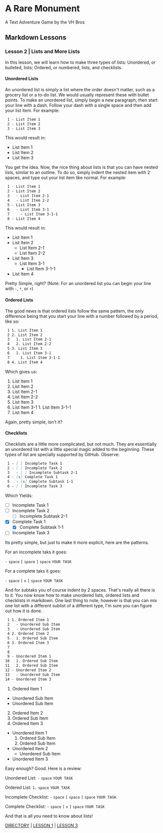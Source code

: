 # A Rare Monument

A Text Adventure Game by the VH Bros

## Markdown Lessons

### Lesson 2 | Lists and More Lists 

In this lesson, we will learn how to make three types of lists: Unordered, or bulleted, lists; Ordered, or numbered, lists, and checklists.

#### Unordered Lists 

An unordered list is simply a list where the order doesn't matter, such as a grocery list or a to-do list. We would usually represent these with bullet points. To make an unordered list, simply begin a new paragraph, then start your line with a dash. Follow your dash with a single space and then add your list item. For example:

```md 
 1 - List Item 1
 2 - List Item 2
 3 - List Item 3
```

This would result in:

- List Item 1
- List Item 2
- List Item 3

You get the idea. Now, the nice thing about lists is that you can have nested lists, similar to an outline. To do so, simply indent the nested item with 2 spaces, and type out your list item like normal. For example:

```md 
 1 - List Item 1
 2 - List Item 2
 3   - List Item 2-1
 4   - List Item 2-2
 5 - List Item 3
 6   - List Item 3-1
 7     - List Item 3-1-1
 8 - List Item 4
```

This would result in:

- List Item 1
- List Item 2
  - List Item 2-1
  - List Item 2-2
- List Item 3
  - List Item 3-1
    - List Item 3-1-1
- List Item 4

Pretty Simple, right? (Note: For an unordered list you can begin your line with ``` - ```, ``` * ```, or ``` + ```)

#### Ordered Lists 

The good news is that ordered lists follow the same pattern, the only difference being that you start your line with a number followed by a period, like so:

```md 
 1 1. List Item 1
 2 2. List Item 2
 3   1. List Item 2-1
 4   2. List Item 2-2
 5 3. List Item 3
 6   1. List Item 3-1
 7     1. List Item 3-1-1
 8 4. List Item 4
```

Which gives us:

1. List Item 1
2. List Item 2
  1. List Item 2-1
  2. List Item 2-2
3. List Item 3
  1. List Item 3-1
    1. List Item 3-1-1
4. List Item 4

Again, pretty simple, isn't it?

#### Checklists

Checklists are a little more complicated, but not much. They are essentially an unordered list with a little special magic added to the beginning. These types of list are specially supported by GitHub. Observe:

```md 
 1 - [ ] Incomplete Task 1
 2 - [ ] Incomplete Task 2
 3   - [ ] Incomplete Subtask 2-1
 4 - [x] Complete Task 1
 5   - [x] Complete Subtask 1-1
 6 - [ ] Incomplete Task 3
 ```

 Which Yields:

- [ ] Incomplete Task 1
- [ ] Incomplete Task 2
  - [ ] Incomplete Subtask 2-1
- [x] Complete Task 1
  - [x] Complete Subtask 1-1
- [ ] Incomplete Task 3 

Its pretty simple, but just to make it more explicit, here are the patterns. 

For an incomplete taks it goes:

``` - ``` ``` space ``` ``` [ ``` ``` space ``` ``` ] ``` ``` space ``` ``` YOUR TASK ```

For a complete taks it goes:

``` - ``` ``` space ``` ``` [ ``` ``` x ``` ``` ] ``` ``` space ``` ``` YOUR TASK ```

And for subtaks you of course indent by 2 spaces. That's really all there is to it. You now know how to make unordered lists, ordered lists and checklists in markdown. One last thing to note, however is that you can mix one list with a different sublist of a different type, I'm sure you can figure out how it is done.

```md
 1 1. Ordered Item 1
 2   - Unordered Sub Item
 3   - Unordered Sub Item
 4 2. Ordered Item 2
 5   1. Ordered Sub Item
 6 3. Ordered Item 3
 7
 8
 9 - Unordered Item 1
10   1. Ordered Sub Item
11   2. Ordered Sub Item
12 - Unordered Item 2
13   - Unordered Sub Item
14 - Unordered Item 3
```

1. Ordered Item 1
  - Unordered Sub Item
  - Unordered Sub Item
2. Ordered Item 2
  1. Ordered Sub Item
3. Ordered Item 3
- Unordered Item 1
  1. Ordered Sub Item
  2. Ordered Sub Item
- Unordered Item 2
  - Unordered Sub Item
- Unordered Item 3

Easy enough? Good. Here is a review:

Unordered List: ``` - ``` ``` space ``` ``` YOUR TASK ```

Ordered List: ``` 1. ``` ``` space ``` ``` YOUR TASK ```

Incomplete Checklist: ``` - ``` ``` space ``` ``` [ ``` ``` space ``` ``` ] ``` ``` space ``` ``` YOUR TASK ```

Complete Checklist: ``` - ``` ``` space ``` ``` [ ``` ``` x ``` ``` ] ``` ``` space ``` ``` YOUR TASK ```

And that is all you need to know about lists!

[DIRECTORY](README.md) | [LESSON 1](01-lesson_one.md) | [LESSON 3](03-lesson_three.md)